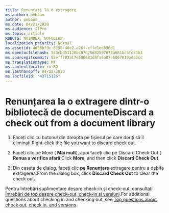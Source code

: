 ```yaml
---
title: Renunțați la o extragere
ms.author: pebaum
author: pebaum
ms.date: 04/21/2020
ms.audience: ITPro
ms.topic: article
ROBOTS: NOINDEX, NOFOLLOW
localization_priority: Normal
ms.assetid: 4d86bf9c-8158-40e2-a26f-cffe1ed856d1
ms.openlocfilehash: 543cbd51120bc87675d82597673a681bc5fc53b3
ms.sourcegitcommit: 55eff703a17e500681d8fa6a87eb067019ade3cc
ms.translationtype: MT
ms.contentlocale: ro-RO
ms.lasthandoff: 04/22/2020
ms.locfileid: "43715126"
---
```

# <a name="discard-a-check-out-from-a-document-library"></a><span data-ttu-id="bae23-102">Renunțarea la o extragere dintr-o bibliotecă de documente</span><span class="sxs-lookup"><span data-stu-id="bae23-102">Discard a check out from a document library</span></span>

1. <span data-ttu-id="bae23-103">Faceți clic cu butonul din dreapta pe fișierul pe care doriți să îl eliminați.</span><span class="sxs-lookup"><span data-stu-id="bae23-103">Right-click the file you want to discard check out.</span></span>
    
2. <span data-ttu-id="bae23-104">Faceți clic pe More ( **Mai mult**), apoi faceți clic pe Discard Check Out ( **Renua a verifica afară**.</span><span class="sxs-lookup"><span data-stu-id="bae23-104">Click **More**, and then click **Discard Check Out**.</span></span> 
    
3. <span data-ttu-id="bae23-105">Din caseta de dialog, faceți clic **pe Renunțare** extragere pentru a debifa extragerea.</span><span class="sxs-lookup"><span data-stu-id="bae23-105">From the dialog box, click **Discard Check Out** to clear the check out.</span></span> 
    
<span data-ttu-id="bae23-106">Pentru întrebări suplimentare despre check-in și check-out, consultați [Întrebări de top despre check-out, check-in și versiuni](https://go.microsoft.com/fwlink/?linkid=2018786).</span><span class="sxs-lookup"><span data-stu-id="bae23-106">For additional questions about checking in and checking out, see [Top questions about check out, check in, and versions](https://go.microsoft.com/fwlink/?linkid=2018786).</span></span>
  

